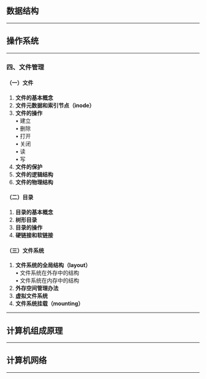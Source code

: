 ## 数据结构
---


## 操作系统
---
### **四、文件管理**  

#### **（一）文件**  
1. **文件的基本概念**  
2. **文件元数据和索引节点（inode）**  
3. **文件的操作**  
   • 建立  
   • 删除  
   • 打开  
   • 关闭  
   • 读  
   • 写  
4. **文件的保护**  
5. **文件的逻辑结构**  
6. **文件的物理结构**  
#### **（二）目录**  
1. **目录的基本概念**  
2. **树形目录**  
3. **目录的操作**  
4. **硬链接和软链接**  
#### **（三）文件系统**  
1. **文件系统的全局结构（layout）**  
   • 文件系统在外存中的结构  
   • 文件系统在内存中的结构  
2. **外存空间管理办法**  
3. **虚拟文件系统**  
4. **文件系统挂载（mounting）**  
---


## 计算机组成原理
---


## 计算机网络
---
